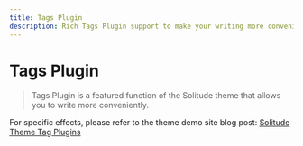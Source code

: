 ```yaml
---
title: Tags Plugin
description: Rich Tags Plugin support to make your writing more convenient.
---
```


# Tags Plugin

> Tags Plugin is a featured function of the Solitude theme that allows you to write more conveniently.

For specific effects, please refer to the theme demo site blog post: [Solitude Theme Tag Plugins](https://everfu.github.io/Solitude/posts/e19cb4b7.html)